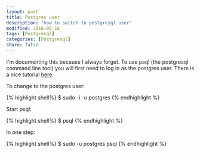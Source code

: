 ```yaml
---
layout: post
title: Postgres user
description: "how to switch to postgresql user"
modified: 2016-05-16
tags: [Postgresql]
categories: [Postgresql]
share: false
---
```


I'm documenting this because I always forget. To use psql (the postgresql command line tool) you will first need to log in as the postgres user. There is a nice tutorial [here](https://www.digitalocean.com/community/tutorials/how-to-install-and-use-postgresql-on-ubuntu-14-04).

To change to the postgres user:

{% highlight shell%}
$ sudo -i -u postgres
{% endhighlight %}

Start psql:

{% highlight shell%}
$ psql
{% endhighlight %}

In one step:

{% highlight shell%}
$ sudo -u postgres psql
{% endhighlight %}